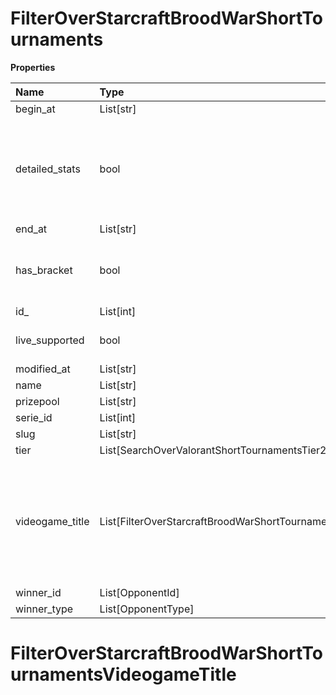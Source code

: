 # FilterOverStarcraftBroodWarShortTournaments

**Properties**

| Name            | Type                                                            | Required | Description                                                                                              |
| :-------------- | :-------------------------------------------------------------- | :------- | :------------------------------------------------------------------------------------------------------- |
| begin_at        | List[str]                                                       | ❌       |                                                                                                          |
| detailed_stats  | bool                                                            | ❌       | Whether the tournament is expected to have detailed statistics available                                 |
| end_at          | List[str]                                                       | ❌       |                                                                                                          |
| has_bracket     | bool                                                            | ❌       | Whether the tournament has a bracket                                                                     |
| id\_            | List[int]                                                       | ❌       |                                                                                                          |
| live_supported  | bool                                                            | ❌       | Whether live is supported                                                                                |
| modified_at     | List[str]                                                       | ❌       |                                                                                                          |
| name            | List[str]                                                       | ❌       |                                                                                                          |
| prizepool       | List[str]                                                       | ❌       |                                                                                                          |
| serie_id        | List[int]                                                       | ❌       |                                                                                                          |
| slug            | List[str]                                                       | ❌       |                                                                                                          |
| tier            | List[SearchOverValorantShortTournamentsTier2]                   | ❌       |                                                                                                          |
| videogame_title | List[FilterOverStarcraftBroodWarShortTournamentsVideogameTitle] | ❌       | A videogame title id or slug. <br/>Only for `/csgo/*`, `/codmw/*`, `/fifa/*` and `/ow/*` endpoints <br/> |
| winner_id       | List[OpponentId]                                                | ❌       |                                                                                                          |
| winner_type     | List[OpponentType]                                              | ❌       |                                                                                                          |

# FilterOverStarcraftBroodWarShortTournamentsVideogameTitle
